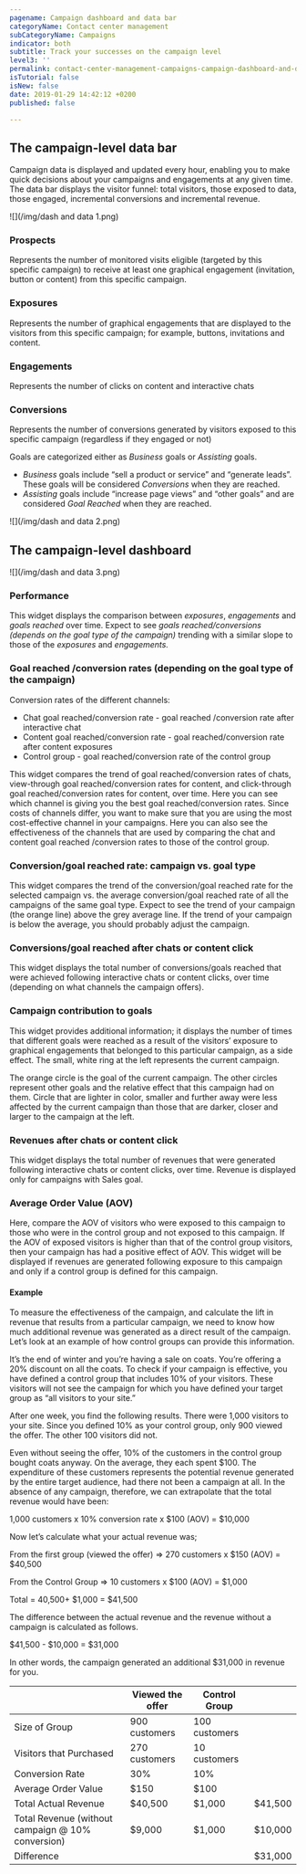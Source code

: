 ```yaml
---
pagename: Campaign dashboard and data bar
categoryName: Contact center management
subCategoryName: Campaigns
indicator: both
subtitle: Track your successes on the campaign level
level3: ''
permalink: contact-center-management-campaigns-campaign-dashboard-and-data-bar.html
isTutorial: false
isNew: false
date: 2019-01-29 14:42:12 +0200
published: false

---
```

## The campaign-level data bar

Campaign data is displayed and updated every hour, enabling you to make quick decisions about your campaigns and engagements at any given time. The data bar displays the visitor funnel: total visitors, those exposed to data, those engaged, incremental conversions and incremental revenue.

![](/img/dash and data 1.png)

### Prospects

Represents the number of monitored visits eligible (targeted by this specific campaign) to receive at least one graphical engagement (invitation, button or content) from this specific campaign.

### Exposures

Represents the number of graphical engagements that are displayed to the visitors from this specific campaign; for example, buttons, invitations and content.

### Engagements

Represents the number of clicks on content and interactive chats

### Conversions

Represents the number of conversions generated by visitors exposed to this specific campaign (regardless if they engaged or not)

Goals are categorized either as _Business_ goals or _Assisting_ goals.

* _Business_ goals include “sell a product or service” and “generate leads”. These goals will be considered _Conversions_ when they are reached.
* _Assisting_ goals include “increase page views” and “other goals” and are considered _Goal Reached_ when they are reached.

![](/img/dash and data 2.png)

## The campaign-level dashboard

![](/img/dash and data 3.png)

### Performance

This widget displays the comparison between _exposures_, _engagements_ and _goals reached_ over time. Expect to see _goals reached/conversions (depends on the goal type of the campaign)_ trending with a similar slope to those of the _exposures_ and _engagements._

### Goal reached /conversion rates (depending on the goal type of the campaign)

Conversion rates of the different channels:

* Chat goal reached/conversion rate - goal reached /conversion rate after interactive chat
* Content goal reached/conversion rate - goal reached/conversion rate after content exposures
* Control group - goal reached/conversion rate of the control group

This widget compares the trend of goal reached/conversion rates of chats, view-through goal reached/conversion rates for content, and click-through goal reached/conversion rates for content, over time. Here you can see which channel is giving you the best goal reached/conversion rates. Since costs of channels differ, you want to make sure that you are using the most cost-effective channel in your campaigns. Here you can also see the effectiveness of the channels that are used by comparing the chat and content goal reached /conversion rates to those of the control group.

### **Conversion/goal reached rate: campaign vs. goal type**

This widget compares the trend of the conversion/goal reached rate for the selected campaign vs. the average conversion/goal reached rate of all the campaigns of the same goal type. Expect to see the trend of your campaign (the orange line) above the grey average line. If the trend of your campaign is below the average, you should probably adjust the campaign.

### **Conversions/goal reached after chats or content click**

This widget displays the total number of conversions/goals reached that were achieved following interactive chats or content clicks, over time (depending on what channels the campaign offers).

### **Campaign contribution to goals**

This widget provides additional information; it displays the number of times that different goals were reached as a result of the visitors’ exposure to graphical engagements that belonged to this particular campaign, as a side effect. The small, white ring at the left represents the current campaign.

The orange circle is the goal of the current campaign. The other circles represent other goals and the relative effect that this campaign had on them. Circle that are lighter in color, smaller and further away were less affected by the current campaign than those that are darker, closer and larger to the campaign at the left.

### **Revenues after chats or content click**

This widget displays the total number of revenues that were generated following interactive chats or content clicks, over time. Revenue is displayed only for campaigns with Sales goal.

### **Average Order Value (AOV)**

Here, compare the AOV of visitors who were exposed to this campaign to those who were in the control group and not exposed to this campaign. If the AOV of exposed visitors is higher than that of the control group visitors, then your campaign has had a positive effect of AOV. This widget will be displayed if revenues are generated following exposure to this campaign and only if a control group is defined for this campaign.

#### Example

To measure the effectiveness of the campaign, and calculate the lift in revenue that results from a particular campaign, we need to know how much additional revenue was generated as a direct result of the campaign. Let’s look at an example of how control groups can provide this information.

It’s the end of winter and you’re having a sale on coats. You’re offering a 20% discount on all the coats. To check if your campaign is effective, you have defined a control group that includes 10% of your visitors. These visitors will not see the campaign for which you have defined your target group as “all visitors to your site.”

After one week, you find the following results. There were 1,000 visitors to your site. Since you defined 10% as your control group, only 900 viewed the offer. The other 100 visitors did not.

Even without seeing the offer, 10% of the customers in the control group bought coats anyway. On the average, they each spent $100. The expenditure of these customers represents the potential revenue generated by the entire target audience, had there not been a campaign at all. In the absence of any campaign, therefore, we can extrapolate that the total revenue would have been:

1,000 customers x 10% conversion rate x $100 (AOV) = $10,000

Now let’s calculate what your actual revenue was;

From the first group (viewed the offer) => 270 customers x $150 (AOV) = $40,500

From the Control Group => 10 customers x $100 (AOV) = $1,000

Total = 40,500+ $1,000 = $41,500

The difference between the actual revenue and the revenue without a campaign is calculated as follows.

$41,500 - $10,000 = $31,000

In other words, the campaign generated an additional $31,000 in revenue for you.

|  | Viewed the offer | Control Group |  |
| --- | --- | --- | --- |
| Size of Group | 900 customers | 100 customers |  |
| Visitors that Purchased | 270 customers | 10 customers |  |
| Conversion Rate | 30% | 10% |  |
| Average Order Value | $150 | $100  |  |
| Total Actual Revenue | $40,500 | $1,000 | $41,500 |
| Total Revenue (without campaign @ 10% conversion) | $9,000 | $1,000 | $10,000 |
| Difference |  |  | $31,000 |